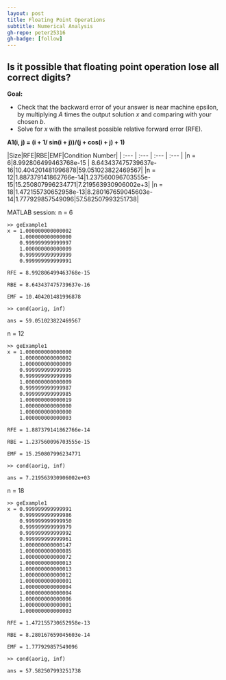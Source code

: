 ```yaml
---
layout: post
title: Floating Point Operations
subtitle: Numerical Analysis
gh-repo: peter25316
gh-badge: [follow]
---
```


## Is it possible that floating point operation lose all correct digits?

**Goal:**
- Check that the backward error of your answer is near machine epsilon, by multiplying _A_ times the output solution _x_ and comparing with your chosen _b_.
- Solve for _x_ with the smallest possible relative forward error (RFE). 

**A1(i, j) = (i + 1/ sin(i + j))/(j + cos(i + j) + 1)** 

|Size|RFE|RBE|EMF|Condition Number|
| :--- | :--- | :--- | :--- |
|n = 6|8.992806499463768e-15 | 8.643437475739637e-16|10.404201481996878|59.051023822469567|
|n = 12|1.887379141862766e-14|1.237560096703555e-15|15.250807996234771|7.219563930906002e+3|
|n = 18|1.472155730652958e-13|8.280167659045603e-14|1.777929857549096|57.582507993251738|


MATLAB session:
n = 6
```
>> geExample1
x = 1.000000000000002
    1.000000000000000
    0.999999999999997
    1.000000000000009
    0.999999999999999
    0.999999999999991

RFE = 8.992806499463768e-15

RBE = 8.643437475739637e-16

EMF = 10.404201481996878

>> cond(aorig, inf)

ans = 59.051023822469567
```

n = 12
```
>> geExample1
x = 1.000000000000000
    1.000000000000002
    1.000000000000009
    0.999999999999995
    0.999999999999999
    1.000000000000009
    0.999999999999987
    0.999999999999985
    1.000000000000019
    1.000000000000000
    1.000000000000000
    1.000000000000003

RFE = 1.887379141862766e-14

RBE = 1.237560096703555e-15

EMF = 15.250807996234771

>> cond(aorig, inf)

ans = 7.219563930906002e+03
```

n = 18
```
>> geExample1
x = 0.999999999999991
    0.999999999999986
    0.999999999999950
    0.999999999999979
    0.999999999999992
    0.999999999999961
    1.000000000000147
    1.000000000000085
    1.000000000000072
    1.000000000000013
    1.000000000000013
    1.000000000000012
    1.000000000000001
    1.000000000000004
    1.000000000000004
    1.000000000000006
    1.000000000000001
    1.000000000000003

RFE = 1.472155730652958e-13

RBE = 8.280167659045603e-14

EMF = 1.777929857549096

>> cond(aorig, inf)

ans = 57.582507993251738
```
